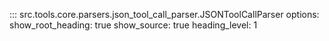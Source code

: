 ::: src.tools.core.parsers.json_tool_call_parser.JSONToolCallParser
    options:
        show_root_heading: true
        show_source: true
        heading_level: 1